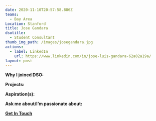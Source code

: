 ```yaml
---
date: 2020-11-10T20:57:58.886Z
teams:
  - Bay Area
Location: Stanford
title: Jose Gandara
dsotitle:
  - Student Consultant
thumb_img_path: /images/josegandara.jpg
actions:
  - label: LinkedIn
    url: https://www.linkedin.com/in/jose-luis-gandara-62a02a19a/
layout: post
---
```

**Why I joined DSO:**

**Projects:**

**Aspiration(s):**

**Ask me about/I’m passionate about:** 

**[Get In Touch](mailto:josegandara@dsoglobal.org)**